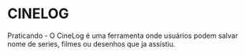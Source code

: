 # CINELOG
Praticando - O CineLog é uma ferramenta onde usuários podem salvar nome de series, filmes ou desenhos que ja assistiu.
